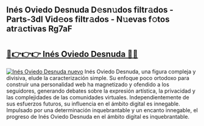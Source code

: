 ## Inés Oviedo Desnuda D𝚎sn𝚞dos filtr𝚊dos - Parts-3dI Vid𝚎os filtr𝚊dos - N𝚞evas f𝚘tos atr𝚊ctivas Rg7aF

# <h2><a href="http://mb0o7b7.tromn.icu/?c=In%c3%a9s+Oviedo+Desnuda">🔗👉👉👉 Inés Oviedo Desnuda 🔗🔗</a></h2>

[![Inés Oviedo Desnuda nuevo](https://i.imgur.com/pEAQMta.gif)](http://mb0o7b7.tromn.icu/?c=In%c3%a9s+Oviedo+Desnuda)
Inés Oviedo Desnuda, una figura compleja y divisiva, elude la caracterización simple. Su enfoque poco ortodoxo para construir una personalidad web ha magnetizado y ofendido a los seguidores, generando debates sobre la expresión artística, la privacidad y las complejidades de las comunidades virtuales. Independientemente de sus esfuerzos futuros, su influencia en el ámbito digital es innegable. Impulsado por una determinación inquebrantable y un encanto innegable, el progreso de Inés Oviedo Desnuda en el ámbito digital es inquebrantable.
